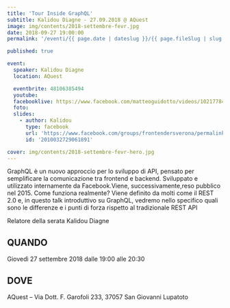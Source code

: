 ```yaml
---
title: 'Tour Inside GraphQL'
subtitle: Kalidou Diagne - 27.09.2018 @ AQuest
image: img/contents/2018-settembre-fevr.jpg
date: 2018-09-27 19:00:00
permalink: '/eventi/{{ page.date | dateslug }}/{{ page.fileSlug | slug }}/index.html'

published: true

event:
  speaker: Kalidou Diagne
  location: AQuest

  eventbrite: 48106385494
  youtube:
  facebooklive: https://www.facebook.com/matteoguidotto/videos/10217784002095661/
  foto:
  slides:
    - author: Kalidou
      type: facebook
      url: 'https://www.facebook.com/groups/frontendersverona/permalink/2010032729061891/'
      id: '2010032729061891'

cover: img/contents/2018-settembre-fevr-hero.jpg
---
```


GraphQL è un nuovo approccio per lo sviluppo di API, pensato per semplificare la comunicazione tra frontend e backend. Sviluppato e utilizzato internamente da Facebook.Viene, successivamente,reso pubblico nel 2015.
Come funziona realmente? Viene definito da molti come il REST 2.0 e, in questo talk introduttivo su GraphQL, vedremo nello specifico quali sono le differenze e i punti di forza rispetto al tradizionale REST API

Relatore della serata Kalidou Diagne

## QUANDO

Giovedì 27 settembre 2018 dalle 19:00 alle 20:30

## DOVE

AQuest – Via Dott. F. Garofoli 233, 37057 San Giovanni Lupatoto
